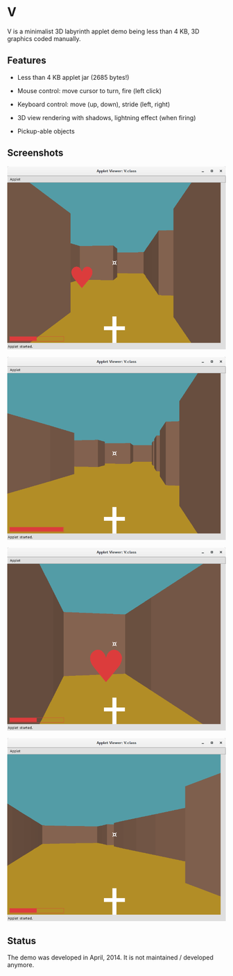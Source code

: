 # V

V is a minimalist 3D labyrinth applet demo being less than 4 KB, 3D graphics coded manually.

## Features

- Less than 4 KB applet jar (2685 bytes!)

- Mouse control: move cursor to turn, fire (left click)

- Keyboard control: move (up, down), stride (left, right)

- 3D view rendering with shadows, lightning effect (when firing)

- Pickup-able objects


## Screenshots

![screenshot #1](screenshots/v-01.png)

![screenshot #2](screenshots/v-02.png)

![screenshot #3](screenshots/v-03.png)

![screenshot #4](screenshots/v-04.png)

## Status

The demo was developed in April, 2014. It is not maintained / developed anymore.
